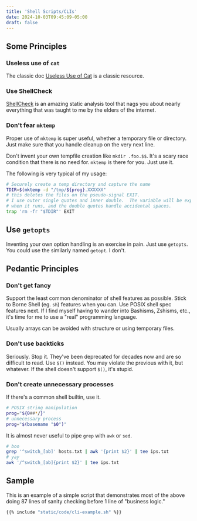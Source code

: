 ```yaml
---
title: 'Shell Scripts/CLIs'
date: 2024-10-03T09:45:09-05:00
draft: false
---
```


## Some Principles

### Useless use of `cat`

The classic doc [Useless Use of Cat](https://porkmail.org/era/unix/award) is a classic resource.

### Use ShellCheck

[ShellCheck](https://www.shellcheck.net/) is an amazing static analysis tool that nags you about nearly everything that was taught to me by the elders of the internet.

### Don't fear `mktemp`

Proper use of `mktemp` is super useful, whether a temporary file or directory.  Just make sure that you handle cleanup on the very next line.

Don't invent your own tempfile creation like `mkdir .foo.$$`.  It's a scary race condition that there is no need for.  `mktemp` is there for you.  Just use it.

The following is very typical of my usage:

```bash
# Securely create a temp directory and capture the name
TDIR=$(mktemp -d "/tmp/${prog}.XXXXXX"
# this deletes the files on the pseudo-signal EXIT.
# I use outer single quotes and inner double.  The variable will be expanded 
# when it runs, and the double quotes handle accidental spaces.
trap 'rm -fr "$TDIR"' EXIT
```

## Use `getopts`

Inventing your own option handling is an exercise in pain.  Just use `getopts`.  You could use the similarly named `getopt`.  I don't.

## Pedantic Principles

### Don't get fancy

Support the least common denominator of shell features as possible.  Stick to Borne Shell (eg. `sh`) features when you can.  Use POSIX shell spec features next.  If I find myself having to wander into Bashisms, Zshisms, etc., it's time for me to use a "real" programming language.

Usually arrays can be avoided with structure or using temporary files.

### Don't use backticks

Seriously.  Stop it.  They've been deprecated for decades now and are so difficult to read.  Use `$()` instead.  You may violate the previous with it, but whatever.  If the shell doesn't support `$()`, it's stupid.

### Don't create unnecessary processes

If there's a common shell builtin, use it.

```bash
# POSIX string manipulation
prog="${0##*/}"
# unnecessary process
prog="$(basename "$0")"
```

It is almost never useful to pipe `grep` with `awk` or `sed`.

```bash
# boo
grep '^switch_[ab]' hosts.txt | awk '{print $2}' | tee ips.txt
# yay
awk '/^switch_[ab]{print $2}' | tee ips.txt
```

## Sample

This is an example of a simple script that demonstrates most of the above doing 87 lines of sanity checking before 1 line of "business logic."

```bash
{{% include "static/code/cli-example.sh" %}}
```
